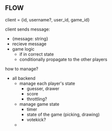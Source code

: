 ## FLOW
client = {id, username?, user_id, game_id}

client sends message:
- {message: string}
- recieve message
- game logic
  - if in correct state
  - conditionally propagate to the other players


how to manage?
- all backend
  - manage each player's state
    - guesser, drawer
    - score
    - throttling?
  - manage game state
    - timer
    - state of the game (picking, drawing)
    - votekick?
  - 